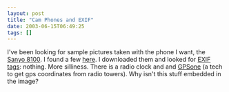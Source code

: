 ```yaml
---
layout: post
title: "Cam Phones and EXIF"
date: 2003-06-15T06:49:25
tags: []
---
```


I've been looking for sample pictures taken with the phone I want, the [Sanyo 8100][1]. I found a few [here][2]. I downloaded them and looked for [EXIF tags][3]: nothing. More silliness. There is a radio clock and and [GPSone][4] (a tech to get gps coordinates from radio towers). Why isn't this stuff embedded in the image? 

   [1]: http://www.sanyo.com/wireless/handsets/scp-8100.htm
   [2]: http://www.i4u.com/article326.html
   [3]: http://www.exif.org/
   [4]: http://www.cdmatech.com/solutions/products/gpsone_cdma.jsp



